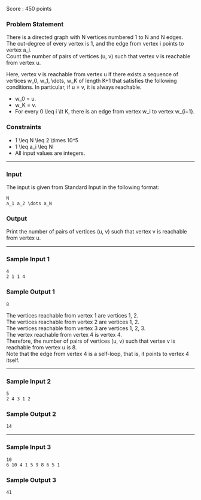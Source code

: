 Score : 450 points

### Problem Statement

There is a directed graph with N vertices numbered 1 to N and N edges.  
The out-degree of every vertex is 1, and the edge from vertex i points to vertex a\_i.  
Count the number of pairs of vertices (u, v) such that vertex v is reachable from vertex u.

Here, vertex v is reachable from vertex u if there exists a sequence of vertices w\_0, w\_1, \dots, w\_K of length K+1 that satisfies the following conditions. In particular, if u = v, it is always reachable.

* w\_0 = u.
* w\_K = v.
* For every 0 \leq i \lt K, there is an edge from vertex w\_i to vertex w\_{i+1}.

### Constraints

* 1 \leq N \leq 2 \times 10^5
* 1 \leq a\_i \leq N
* All input values are integers.

---

### Input

The input is given from Standard Input in the following format:

```
N
a_1 a_2 \dots a_N
```

### Output

Print the number of pairs of vertices (u, v) such that vertex v is reachable from vertex u.

---

### Sample Input 1

```
4
2 1 1 4
```

### Sample Output 1

```
8
```

The vertices reachable from vertex 1 are vertices 1, 2.  
The vertices reachable from vertex 2 are vertices 1, 2.  
The vertices reachable from vertex 3 are vertices 1, 2, 3.  
The vertex reachable from vertex 4 is vertex 4.  
Therefore, the number of pairs of vertices (u, v) such that vertex v is reachable from vertex u is 8.  
Note that the edge from vertex 4 is a self-loop, that is, it points to vertex 4 itself.

---

### Sample Input 2

```
5
2 4 3 1 2
```

### Sample Output 2

```
14
```

---

### Sample Input 3

```
10
6 10 4 1 5 9 8 6 5 1
```

### Sample Output 3

```
41
```
